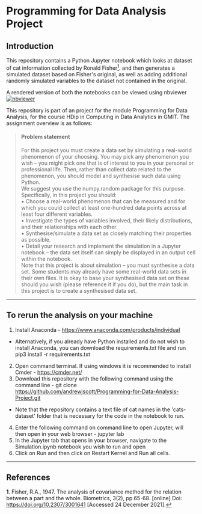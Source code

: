 # Programming for Data Analysis Project


## Introduction

This repository contains a Python Jupyter notebook which looks at dataset of cat information collected by Ronald Fisher[<sup>1</sup>](#f1).<a id='a1'></a> and then generates a simulated dataset based on Fisher's original, as well as adding additional randomly simulated variables to the dataset not contained in the original.  

A rendered version of both the notebooks can be viewed using nbviewer     
[![nbviewer](https://img.shields.io/badge/jupyter_notebooks-nbviewer-purple.svg?style=flat-square)](https://nbviewer.org/github/andrewjscott/Programming-for-Data-Analysis-Project/blob/main/Simulation.ipynb)   


This repository is part of an project for the module Programming for Data Analysis, for the course HDip in Computing in Data Analytics in GMIT. The assignment overview is as follows: 

> #### Problem statement
>For this project you must create a data set by simulating a real-world phenomenon of
>your choosing. You may pick any phenomenon you wish – you might pick one that is
>of interest to you in your personal or professional life. Then, rather than collect data
>related to the phenomenon, you should model and synthesise such data using Python.     
>We suggest you use the numpy.random package for this purpose.     
>Specifically, in this project you should:    
>• Choose a real-world phenomenon that can be measured and for which you could
>collect at least one-hundred data points across at least four different variables.      
>• Investigate the types of variables involved, their likely distributions, and their
>relationships with each other.      
>• Synthesise/simulate a data set as closely matching their properties as possible.      
>• Detail your research and implement the simulation in a Jupyter notebook – the
>data set itself can simply be displayed in an output cell within the notebook.        
>Note that this project is about simulation – you must synthesise a data set. Some
>students may already have some real-world data sets in their own files. It is okay to
>base your synthesised data set on these should you wish (please reference it if you do),
>but the main task in this project is to create a synthesised data set.     
----------------
## To rerun the analysis on your machine

1. Install Anaconda - https://www.anaconda.com/products/individual   
- Alternatively, if you already have Python installed and do not wish to install Anaconda, you can download the requirements.txt file and run pip3 install -r requirements.txt
2. Open command terminal. If using windows it is recommended to install Cmder - https://cmder.net/
3. Download this repository with the following command using the command line - git clone https://github.com/andrewjscott/Programming-for-Data-Analysis-Project.git
- Note that the repository contains a text file of cat names in the 'cats-dataset' folder that is necessary for the code in the notebook to run.
4. Enter the following command on command line to open Jupyter, will then open in your web browser - jupyter lab
5. In the Jupyter tab that opens in your browser, navigate to the Simulation.ipynb notebook you wish to run and open
6. Click on Run and then click on Restart Kernel and Run all cells.
-----------
## References 
**1**.<a id='f1'></a> Fisher, R.A., 1947. The analysis of covariance method for the relation between a part and the whole. Biometrics, 3(2), pp.65-68. [online] Doi:  https://doi.org/10.2307/3001641 [Accessed 24 December 2021].[↩](#a1) 